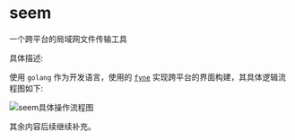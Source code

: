 # seem
一个跨平台的局域网文件传输工具



具体描述:

使用 `golang` 作为开发语言，使用的 [`fyne`](https://github.com/fyne-io/fyne) 实现跨平台的界面构建，其具体逻辑流程图如下: 

![seem具体操作流程图](https://cdn.jsdelivr.net/gh/javasopp/picture/picture/202308051101690.jpg)

其余内容后续继续补充。
